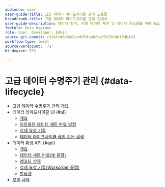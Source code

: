 ```yaml
---
audience: user
user-guide-title: 고급 데이터 라이프사이클 관리 도움말
breadcrumb-title: 고급 데이터 라이프사이클 관리 안내서
user-guide-description: 데이터 정리, 익명 데이터 제거 및 데이터 최소화를 위해 Experience Platform에서 개별 레코드를 삭제하고 데이터 세트 만료 일정을 예약합니다.
feature: Data Hygiene
role: User, Developer, Admin
source-git-commit: c1abfc0848e82ee6f6faeb8eef5d28f4b1fdb47d
workflow-type: tm+mt
source-wordcount: '71'
ht-degree: 57%

---
```



# 고급 데이터 수명주기 관리 {#data-lifecycle}

* [고급 데이터 수명주기 관리 개요](./home.md)
* 데이터 라이프사이클 UI {#ui}
   * [개요](./ui/overview.md)
   * [자동화된 데이터 세트 만료 일정](./ui/dataset-expiration.md)
   * [삭제 요청 기록](./ui/record-delete.md)
   * [데이터 라이프사이클 작업 주문 검색](./ui/browse.md)
* 데이터 위생 API {#api}
   * [개요](./api/overview.md)
   * [데이터 세트 만료(ttl 끝점)](./api/dataset-expiration.md)
   * [레코드 삭제](./api/jobs.md)
   * [삭제 요청 기록(Workorder 끝점)](./api/workorder.md)
   * [할당량](./api/quota.md)
* [모범 사례](./best-practices.md)
